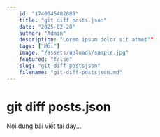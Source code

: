 ```yaml
---
    id: "1740045402089"
    title: "git diff posts.json"
    date: "2025-02-20"
    author: "Admin"
    description: "Lorem ipsum dolor sit atmet""
    tags: ["Mới"]
    image: "/assets/uploads/sample.jpg"
    featured: "false"
    slug: "git-diff-postsjson"
    filename: "git-diff-postsjson.md"
---
```

# git diff posts.json

Nội dung bài viết tại đây...